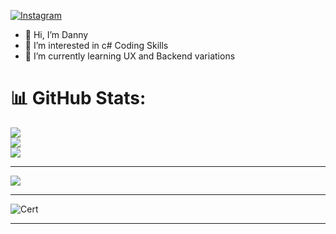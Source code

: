 [![Instagram](https://img.shields.io/badge/Instagram-%23E4405F.svg?logo=Instagram&logoColor=white)](https://instagram.com/ydh_embedded) 

- 👋 Hi, I’m Danny
- 👀 I’m interested in c# Coding Skills 
- 🌱 I’m currently learning UX and Backend variations


# 📊 GitHub Stats:
![](https://github-readme-stats.vercel.app/api?username=ydh-embedded&theme=dark&hide_border=false&include_all_commits=true&count_private=false)<br/>
![](https://github-readme-streak-stats.herokuapp.com/?user=ydh-embedded&theme=dark&hide_border=false)<br/>
![](https://github-readme-stats.vercel.app/api/top-langs/?username=ydh-embedded&theme=dark&hide_border=false&include_all_commits=true&count_private=false&layout=compact)

---
[![](https://visitcount.itsvg.in/api?id=ydh-embedded&icon=0&color=0)](https://visitcount.itsvg.in)

<!-- Proudly created with GPRM ( https://gprm.itsvg.in ) -->



____________


  ![Cert](./ydh-embedded/Index---Navigation/tree/main/JPEG/cert.jpg)




____________
